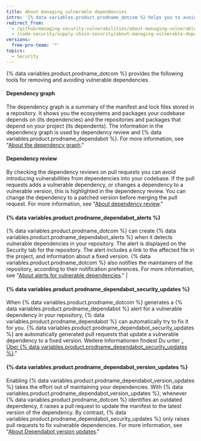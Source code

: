 ```yaml
---
title: About managing vulnerable dependencies
intro: '{% data variables.product.prodname_dotcom %} helps you to avoid using third-party software that contains known vulnerabilities.'
redirect_from:
  - /github/managing-security-vulnerabilities/about-managing-vulnerable-dependencies
  - /code-security/supply-chain-security/about-managing-vulnerable-dependencies
versions:
  free-pro-team: '*'
topics:
  - Security
---
```

<!--Marketing-LINK: From /features/security/software-supply-chain page "Managing vulnerabilities in your project’s dependencies ".-->

{% data variables.product.prodname_dotcom %} provides the following tools for removing and avoiding vulnerable dependencies.

#### Dependency graph
The dependency graph is a summary of the manifest and lock files stored in a repository. It shows you the ecosystems and packages your codebase depends on (its dependencies) and the repositories and packages that depend on your project (its dependents). The information in the dependency graph is used by dependency review and {% data variables.product.prodname_dependabot %}. For more information, see "[About the dependency graph](/github/visualizing-repository-data-with-graphs/about-the-dependency-graph)."

#### Dependency review
By checking the dependency reviews on pull requests you can avoid introducing vulnerabilities from dependencies into your codebase. If the pull requests adds a vulnerable dependency, or changes a dependency to a vulnerable version, this is highlighted in the dependency review. You can change the dependency to a patched version before merging the pull request. For more information, see "[About dependency review](/code-security/supply-chain-security/about-dependency-review)."

#### {% data variables.product.prodname_dependabot_alerts %}
{% data variables.product.prodname_dotcom %} can create {% data variables.product.prodname_dependabot_alerts %} when it detects vulnerable dependencies in your repository. The alert is displayed on the Security tab for the repository. The alert includes a link to the affected file in the project, and information about a fixed version. {% data variables.product.prodname_dotcom %} also notifies the maintainers of the repository, according to their notification preferences. For more information, see "[About alerts for vulnerable dependencies](/code-security/supply-chain-security/about-alerts-for-vulnerable-dependencies)." |

#### {% data variables.product.prodname_dependabot_security_updates %}
When {% data variables.product.prodname_dotcom %} generates a {% data variables.product.prodname_dependabot %} alert for a vulnerable dependency in your repository, {% data variables.product.prodname_dependabot %} can automatically try to fix it for you. {% data variables.product.prodname_dependabot_security_updates %} are automatically generated pull requests that update a vulnerable dependency to a fixed version. Weitere Informationen findest Du unter „[ Über {% data variables.product.prodname_dependabot_security_updates %}](/github/managing-security-vulnerabilities/about-dependabot-security-updates)."


#### {% data variables.product.prodname_dependabot_version_updates %}
Enabling {% data variables.product.prodname_dependabot_version_updates %} takes the effort out of maintaining your dependencies. With {% data variables.product.prodname_dependabot_version_updates %}, whenever {% data variables.product.prodname_dotcom  %} identifies an outdated dependency, it raises a pull request to update the manifest to the latest version of the dependency. By contrast, {% data variables.product.prodname_dependabot_security_updates %} only raises pull requests to fix vulnerable dependencies. For more information, see "[About Dependabot version updates](/github/administering-a-repository/about-dependabot-version-updates)."

